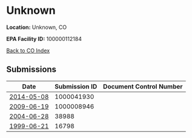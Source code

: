 # Unknown

**Location:** Unknown, CO

**EPA Facility ID:** 100000112184

[Back to CO Index](../../index.md)

## Submissions

| Date | Submission ID | Document Control Number |
|------|--------------|-------------------------|
| [2014-05-08](submissions/1000041930.md) | 1000041930 |  |
| [2009-06-19](submissions/1000008946.md) | 1000008946 |  |
| [2004-06-28](submissions/38988.md) | 38988 |  |
| [1999-06-21](submissions/16798.md) | 16798 |  |
